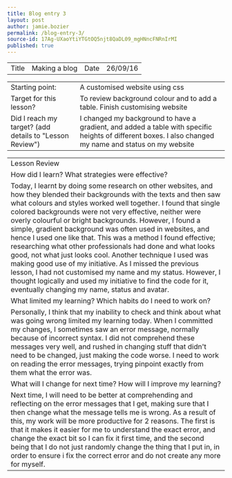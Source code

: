 ```yaml
---
title: Blog entry 3
layout: post
author: jamie.bozier
permalink: /blog-entry-3/
source-id: 17Ag-UXaoYtiYTGtOQ5njt8QaDL09_mgHNncFNRnIrMI
published: true
---
```

<table>
  <tr>
    <td>Title</td>
    <td>Making a blog</td>
    <td>Date</td>
    <td>26/09/16</td>
  </tr>
</table>


<table>
  <tr>
    <td>Starting point:</td>
    <td>A customised website using css</td>
  </tr>
  <tr>
    <td>Target for this lesson?</td>
    <td>To review background colour and to add a table. Finish customising website</td>
  </tr>
  <tr>
    <td>Did I reach my target? 
(add details to "Lesson Review")</td>
    <td> I changed my background to have a gradient, and added a table with specific heights of different boxes. I also changed my name and status on my website</td>
  </tr>
</table>


<table>
  <tr>
    <td>Lesson Review</td>
  </tr>
  <tr>
    <td>How did I learn? What strategies were effective? </td>
  </tr>
  <tr>
    <td>Today, I learnt by doing some research on other websites, and how they blended their backgrounds with the texts and then saw what colours and styles worked well together. I found that single colored backgrounds were not very effective, neither were overly colourful or bright backgrounds. However, I found a simple, gradient background was often used in websites, and hence I used one like that. This was a method I found effective; researching what other professionals had done and what looks good, not what just looks cool. Another technique I used was making good use of my initiative. As I missed the previous lesson, I had not customised my name and my status. However, I thought logically and used my initiative to find the code for it, eventually changing my name, status and avatar.</td>
  </tr>
  <tr>
    <td>What limited my learning? Which habits do I need to work on? </td>
  </tr>
  <tr>
    <td>Personally, I think that my inability to check and think about what was going wrong limited my learning today. When I committed my changes, I sometimes saw an error message, normally because of incorrect syntax. I did not comprehend these messages very well, and rushed in changing stuff that didn't need to be changed, just making the code worse. I need to work on reading the error messages, trying pinpoint exactly from them what the error was.
</td>
  </tr>
  <tr>
    <td>What will I change for next time? How will I improve my learning?</td>
  </tr>
  <tr>
    <td>Next time, I will need to be better at comprehending and reflecting on the error messages that I get, making sure that I then change what the message tells me is wrong. As a result of this, my work will be more productive for 2 reasons. The first is that it makes it easier for me to understand the exact error, and change the exact bit so I can fix it first time, and the second being that I do not just randomly change the thing that I put in, in order to ensure i fix the correct error and do not create any more for myself. </td>
  </tr>
</table>


